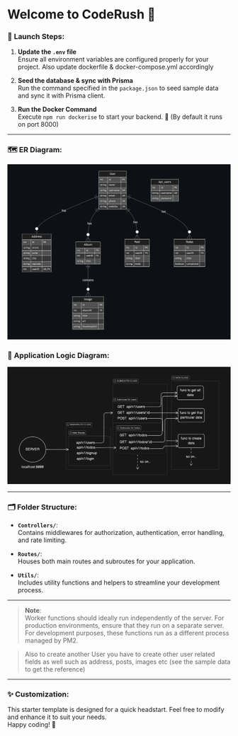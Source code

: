 
# Welcome to **CodeRush** 🚀

### 🚀 **Launch Steps**:

1. **Update the `.env` file**  
   Ensure all environment variables are configured properly for your project. Also update dockerfile & docker-compose.yml accordingly

2. **Seed the database & sync with Prisma**  
   Run the command specified in the `package.json` to seed sample data and sync it with Prisma client.

3. **Run the Docker Command**  
   Execute `npm run dockerise` to start your backend. 🙌 (By default it runs on port 8000)

---

### 🗺️ **ER Diagram**:

![ER Diagram](./public/ER.png)

### 🔄 **Application Logic Diagram**:

![Logic](./public/Logic.png)

---

### 🗂️ **Folder Structure**:

- **`Controllers/`**:  
  Contains middlewares for authorization, authentication, error handling, and rate limiting.

- **`Routes/`**:  
  Houses both main routes and subroutes for your application.

- **`Utils/`**:  
  Includes utility functions and helpers to streamline your development process.

---

> **Note**:  
> Worker functions should ideally run independently of the server. For production environments, ensure that they run on a separate server. For development purposes, these functions run as a different process managed by PM2.

> Also to create another User you have to create other user related fields as well such as address, posts, images etc (see the sample data to get the reference)



---

### ✨ **Customization**:

This starter template is designed for a quick headstart. Feel free to modify and enhance it to suit your needs.  
Happy coding! 🚀
